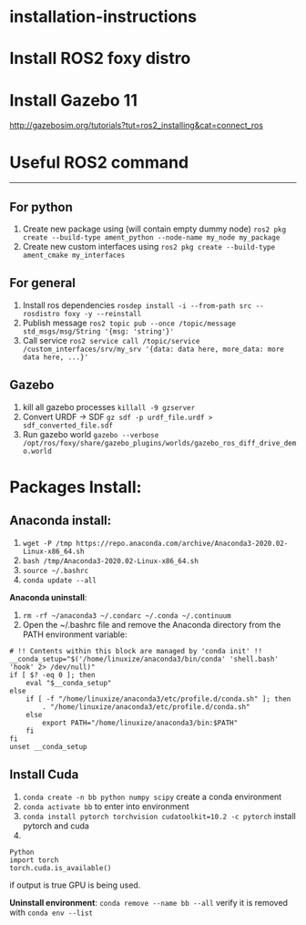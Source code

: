 # installation-instructions

# Install ROS2 foxy distro

# Install Gazebo 11 
http://gazebosim.org/tutorials?tut=ros2_installing&cat=connect_ros 

# Useful ROS2 command
---
## For python 
1. Create new package using (will contain empty dummy node) `ros2 pkg create --build-type ament_python --node-name my_node my_package`
2. Create new custom interfaces using `ros2 pkg create --build-type ament_cmake my_interfaces`
## For general
1. Install ros dependencies `rosdep install -i --from-path src --rosdistro foxy -y --reinstall`
2. Publish message `ros2 topic pub --once /topic/message std_msgs/msg/String '{msg: 'string'}'`
3. Call service `ros2 service call /topic/service /custom_interfaces/srv/my_srv '{data: data here, more_data: more data here, ...}'`
## Gazebo
1. kill all gazebo processes `killall -9 gzserver`
2. Convert URDF -> SDF `gz sdf -p urdf_file.urdf > sdf_converted_file.sdf`
3. Run gazebo world `gazebo --verbose /opt/ros/foxy/share/gazebo_plugins/worlds/gazebo_ros_diff_drive_demo.world`

Packages Install:
=======
Anaconda install:
----
1. `wget -P /tmp https://repo.anaconda.com/archive/Anaconda3-2020.02-Linux-x86_64.sh`
2. `bash /tmp/Anaconda3-2020.02-Linux-x86_64.sh`
3. `source ~/.bashrc`
4. `conda update --all`

**Anaconda uninstall**:
1. `rm -rf ~/anaconda3 ~/.condarc ~/.conda ~/.continuum`
2. Open the ~/.bashrc file and remove the Anaconda directory from the PATH environment variable:
```
# !! Contents within this block are managed by 'conda init' !!
__conda_setup="$('/home/linuxize/anaconda3/bin/conda' 'shell.bash' 'hook' 2> /dev/null)"
if [ $? -eq 0 ]; then
    eval "$__conda_setup"
else
    if [ -f "/home/linuxize/anaconda3/etc/profile.d/conda.sh" ]; then
        . "/home/linuxize/anaconda3/etc/profile.d/conda.sh"
    else
        export PATH="/home/linuxize/anaconda3/bin:$PATH"
    fi
fi
unset __conda_setup
```

Install Cuda
----
1. `conda create -n bb python numpy scipy` create a conda environment
2. `conda activate bb` to enter into environment
3. `conda install pytorch torchvision cudatoolkit=10.2 -c pytorch` install pytorch and cuda
4. 
```
Python
import torch
torch.cuda.is_available()
```
if output is true GPU is being used.

**Uninstall environment**: 
`conda remove --name bb --all` verify it is removed with `conda env --list`
